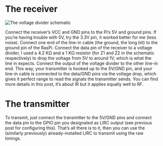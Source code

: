 # The receiver

![The voltage divider schematic](/bluetooth/divider.png)

Connect the receiver’s VCC and GND pins to the Pi’s 5V and ground pins. If you’re having trouble with 5V, try the 3.3V pin, it worked better for me (less noise).
Connect one end of the line-in cable (the ground, the long bit) to the ground pin of the RasPi.
Connect the data pin of the receiver to a voltage divider, I used a 4.2 KΩ and a 1 KΩ resistor (for Z1 and Z2 in the schematic respectively) to drop the voltage from 5V to around 1V, which is what the line in expects.
Connect the output of the voltage divider to the other line-in end.
This way, your transmitter is hooked up to the 5V/GND pin, and your line-in cable is connected to the data/GND pins via the voltage drop, which gives it perfect range to read the signals the transmitter sends. You can find more details in this post, it’s about IR but it applies equally well to RF.

# The transmitter

To transmit, just connect the transmitter to the 5V/GND pins and connect the data pin to the GPIO pin you designated as LIRC output (see previous post for configuring this). That’s all there is to it, then you can use the (similarly previously) already-installed LIRC to transmit using the raw timings.
